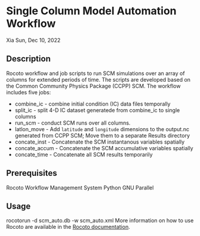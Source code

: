 # Single Column Model Automation Workflow

Xia Sun, Dec 10, 2022

## Description
Rocoto workflow and job scripts to run SCM simulations over an array of columns for extended periods of time.
The scripts are developed based on the Common Community Physics Package (CCPP) SCM.
The workflow includes five jobs:
* combine_ic - combine initial condition (IC) data files temporally
* split_ic - split 4-D IC dataset generatede from combine_ic to single columns
* run_scm - conduct SCM runs over all columns. 
* latlon_move - Add `latitude` and `longitude` dimensions to the output.nc generated from CCPP SCM; Move them to a separate Results directory
* concate_inst - Concatenate the SCM instantanous variables spatially 
* concate_accum - Concatenate the SCM accumulative variables spatially 
* concate_time - Concatenate all SCM results temporarily


## Prerequisites
Rocoto Workflow Management System
Python
GNU Parallel

## Usage
rocotorun -d scm_auto.db -w scm_auto.xml
More information on how to use Rocoto are available in the [Rocoto documentation](http://christopherwharrop.github.io/rocoto/).